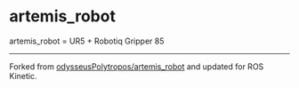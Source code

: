# artemis_robot

artemis_robot = UR5 + Robotiq Gripper 85

--------------------------------------------------------------------------------

Forked from [odysseusPolytropos/artemis_robot](https://github.com/odysseusPolytropos/artemis_robot) and updated for ROS Kinetic.
